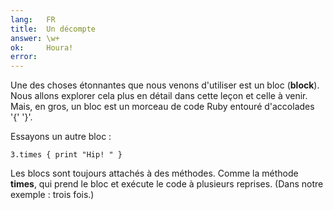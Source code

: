```yaml
---
lang:   FR
title:  Un décompte
answer: \w+
ok:     Houra!
error:
---
```


Une des choses étonnantes que nous venons d'utiliser est un bloc (__block__). Nous allons explorer cela plus en détail dans cette leçon et celle à venir. Mais, en gros, un bloc est un morceau de code Ruby entouré d'accolades '{' '}'.

Essayons un autre bloc :

    3.times { print "Hip! " }

Les blocs sont toujours attachés à des méthodes. Comme la méthode __times__, qui prend le bloc et exécute le code à plusieurs reprises. (Dans notre exemple : trois fois.)